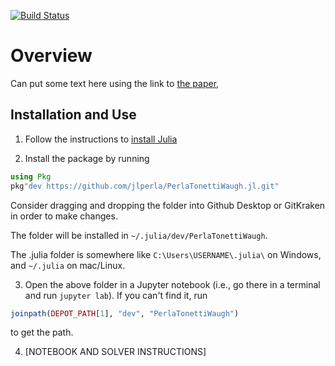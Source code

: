 [![Build Status](https://travis-ci.com/jlperla/PerlaTonettiWaugh.jl.svg?token=G6ge79qYLosYiRGJBp1G&branch=master)](https://travis-ci.com/jlperla/PerlaTonettiWaugh.jl)

# Overview

Can put some text here using the link to [the paper](http://jesseperla.com/papers/perla_tonetti_waugh.pdf), 

## Installation and Use

1. Follow the instructions to [install Julia](https://lectures.quantecon.org/jl/getting_started.html#Installing-Julia-and-Dependencies)

2. Install the package by running 

```julia 
using Pkg 
pkg"dev https://github.com/jlperla/PerlaTonettiWaugh.jl.git" 
```

Consider dragging and dropping the folder into Github Desktop or GitKraken in order to make changes. 

The folder will be installed in `~/.julia/dev/PerlaTonettiWaugh`. 

The .julia folder is somewhere like `C:\Users\USERNAME\.julia\` on Windows, and `~/.julia` on mac/Linux.

3. Open the above folder in a Jupyter notebook (i.e., go there in a terminal and run `jupyter lab`). If you can't find it, run 

```julia
joinpath(DEPOT_PATH[1], "dev", "PerlaTonettiWaugh")
```

to get the path. 

4. [NOTEBOOK AND SOLVER INSTRUCTIONS]
